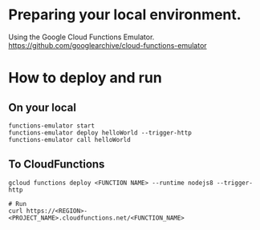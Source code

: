 # Preparing your local environment.

Using the Google Cloud Functions Emulator.
https://github.com/googlearchive/cloud-functions-emulator

# How to deploy and run
## On your local

```
functions-emulator start
functions-emulator deploy helloWorld --trigger-http
functions-emulator call helloWorld
```

## To CloudFunctions

```
gcloud functions deploy <FUNCTION NAME> --runtime nodejs8 --trigger-http

# Run
curl https://<REGION>-<PROJECT_NAME>.cloudfunctions.net/<FUNCTION_NAME>
```
